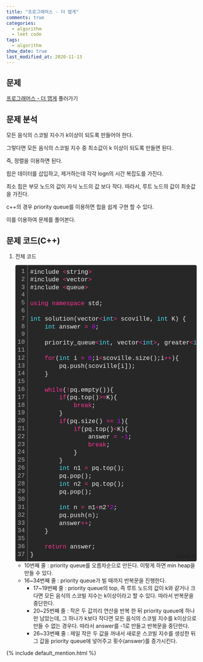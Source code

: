 ```yaml
---
title: "프로그래머스 - 더 맵게"
comments: true
categories:
  - algorithm
  - leet code
tags:
  - algorithm
show_date: true
last_modified_at: 2020-11-13
---
```

## 문제
<a href="https://programmers.co.kr/learn/courses/30/lessons/42626" target="_blank">프로그래머스 - 더 맵게</a> 풀러가기

## 문제 분석

모든 음식의 스코빌 지수가 k이상이 되도록 만들어야 한다.

그렇다면 모든 음식의 스코빌 지수 중 최소값이 k 이상이 되도록 만들면 된다.

즉, 정렬을 이용하면 된다.



힙은 데이터를 삽입하고, 제거하는데 각각 logn의 시간 복잡도를 가진다.

최소 힙은 부모 노드의 값이 자식 노드의 값 보다 작다. 따라서, 루트 노드의 값이 최솟값을 가진다.



c++의 경우 priority queue를 이용하면 힙을 쉽게 구현 할 수 있다.



이를 이용하여 문제를 풀어본다.

## 문제 코드(C++)

1. 전체 코드

   <div class="colorscripter-code" style="color:#f0f0f0;font-family:Consolas, 'Liberation Mono', Menlo, Courier, monospace !important; position:relative !important;overflow:auto"><table class="colorscripter-code-table" style="margin:0;padding:0;border:none;background-color:#272727;border-radius:4px;" cellspacing="0" cellpadding="0"><tr><td style="padding:6px;border-right:2px solid #4f4f4f"><div style="margin:0;padding:0;word-break:normal;text-align:right;color:#aaa;font-family:Consolas, 'Liberation Mono', Menlo, Courier, monospace !important;line-height:130%"><div style="line-height:130%">1</div><div style="line-height:130%">2</div><div style="line-height:130%">3</div><div style="line-height:130%">4</div><div style="line-height:130%">5</div><div style="line-height:130%">6</div><div style="line-height:130%">7</div><div style="line-height:130%">8</div><div style="line-height:130%">9</div><div style="line-height:130%">10</div><div style="line-height:130%">11</div><div style="line-height:130%">12</div><div style="line-height:130%">13</div><div style="line-height:130%">14</div><div style="line-height:130%">15</div><div style="line-height:130%">16</div><div style="line-height:130%">17</div><div style="line-height:130%">18</div><div style="line-height:130%">19</div><div style="line-height:130%">20</div><div style="line-height:130%">21</div><div style="line-height:130%">22</div><div style="line-height:130%">23</div><div style="line-height:130%">24</div><div style="line-height:130%">25</div><div style="line-height:130%">26</div><div style="line-height:130%">27</div><div style="line-height:130%">28</div><div style="line-height:130%">29</div><div style="line-height:130%">30</div><div style="line-height:130%">31</div><div style="line-height:130%">32</div><div style="line-height:130%">33</div><div style="line-height:130%">34</div><div style="line-height:130%">35</div><div style="line-height:130%">36</div><div style="line-height:130%">37</div></div></td><td style="padding:6px 0;text-align:left"><div style="margin:0;padding:0;color:#f0f0f0;font-family:Consolas, 'Liberation Mono', Menlo, Courier, monospace !important;line-height:130%"><div style="padding:0 6px; white-space:pre; line-height:130%">#include&nbsp;<span style="color:#aaffaa"></span><span style="color:#ff3399">&lt;</span>string<span style="color:#aaffaa"></span><span style="color:#ff3399">&gt;</span></div><div style="padding:0 6px; white-space:pre; line-height:130%">#include&nbsp;<span style="color:#aaffaa"></span><span style="color:#ff3399">&lt;</span>vector<span style="color:#aaffaa"></span><span style="color:#ff3399">&gt;</span></div><div style="padding:0 6px; white-space:pre; line-height:130%">#include&nbsp;<span style="color:#aaffaa"></span><span style="color:#ff3399">&lt;</span>queue<span style="color:#aaffaa"></span><span style="color:#ff3399">&gt;</span></div><div style="padding:0 6px; white-space:pre; line-height:130%">&nbsp;</div><div style="padding:0 6px; white-space:pre; line-height:130%"><span style="color:#ff3399">using</span>&nbsp;<span style="color:#ff3399">namespace</span>&nbsp;std;</div><div style="padding:0 6px; white-space:pre; line-height:130%">&nbsp;</div><div style="padding:0 6px; white-space:pre; line-height:130%"><span style="color:#4be6fa">int</span>&nbsp;solution(vector<span style="color:#aaffaa"></span><span style="color:#ff3399">&lt;</span><span style="color:#4be6fa">int</span><span style="color:#ff3399">&gt;</span>&nbsp;scoville,&nbsp;<span style="color:#4be6fa">int</span>&nbsp;K)&nbsp;{</div><div style="padding:0 6px; white-space:pre; line-height:130%">&nbsp;&nbsp;&nbsp;&nbsp;<span style="color:#4be6fa">int</span>&nbsp;answer&nbsp;<span style="color:#aaffaa"></span><span style="color:#ff3399">=</span>&nbsp;<span style="color:#c10aff">0</span>;</div><div style="padding:0 6px; white-space:pre; line-height:130%">&nbsp;</div><div style="padding:0 6px; white-space:pre; line-height:130%">&nbsp;&nbsp;&nbsp;&nbsp;priority_queue<span style="color:#aaffaa"></span><span style="color:#ff3399">&lt;</span><span style="color:#4be6fa">int</span>,&nbsp;vector<span style="color:#aaffaa"></span><span style="color:#ff3399">&lt;</span><span style="color:#4be6fa">int</span><span style="color:#ff3399">&gt;</span>,&nbsp;greater<span style="color:#aaffaa"></span><span style="color:#ff3399">&lt;</span><span style="color:#4be6fa">int</span><span style="color:#ff3399">&gt;</span><span style="color:#aaffaa"></span><span style="color:#ff3399">&gt;</span>&nbsp;pq;</div><div style="padding:0 6px; white-space:pre; line-height:130%">&nbsp;&nbsp;&nbsp;&nbsp;</div><div style="padding:0 6px; white-space:pre; line-height:130%">&nbsp;&nbsp;&nbsp;&nbsp;<span style="color:#ff3399">for</span>(<span style="color:#4be6fa">int</span>&nbsp;i&nbsp;<span style="color:#aaffaa"></span><span style="color:#ff3399">=</span>&nbsp;<span style="color:#c10aff">0</span>;i<span style="color:#aaffaa"></span><span style="color:#ff3399">&lt;</span>scoville.size();i<span style="color:#aaffaa"></span><span style="color:#ff3399">+</span><span style="color:#aaffaa"></span><span style="color:#ff3399">+</span>){</div><div style="padding:0 6px; white-space:pre; line-height:130%">&nbsp;&nbsp;&nbsp;&nbsp;&nbsp;&nbsp;&nbsp;&nbsp;pq.push(scoville[i]);</div><div style="padding:0 6px; white-space:pre; line-height:130%">&nbsp;&nbsp;&nbsp;&nbsp;}</div><div style="padding:0 6px; white-space:pre; line-height:130%">&nbsp;&nbsp;&nbsp;&nbsp;</div><div style="padding:0 6px; white-space:pre; line-height:130%">&nbsp;&nbsp;&nbsp;&nbsp;<span style="color:#ff3399">while</span>(<span style="color:#aaffaa"></span><span style="color:#ff3399">!</span>pq.empty()){</div><div style="padding:0 6px; white-space:pre; line-height:130%">&nbsp;&nbsp;&nbsp;&nbsp;&nbsp;&nbsp;&nbsp;&nbsp;<span style="color:#ff3399">if</span>(pq.top()<span style="color:#aaffaa"></span><span style="color:#ff3399">&gt;</span><span style="color:#aaffaa"></span><span style="color:#ff3399">=</span>K){</div><div style="padding:0 6px; white-space:pre; line-height:130%">&nbsp;&nbsp;&nbsp;&nbsp;&nbsp;&nbsp;&nbsp;&nbsp;&nbsp;&nbsp;&nbsp;&nbsp;<span style="color:#ff3399">break</span>;</div><div style="padding:0 6px; white-space:pre; line-height:130%">&nbsp;&nbsp;&nbsp;&nbsp;&nbsp;&nbsp;&nbsp;&nbsp;}</div><div style="padding:0 6px; white-space:pre; line-height:130%">&nbsp;&nbsp;&nbsp;&nbsp;&nbsp;&nbsp;&nbsp;&nbsp;<span style="color:#ff3399">if</span>(pq.size()&nbsp;<span style="color:#aaffaa"></span><span style="color:#ff3399">=</span><span style="color:#aaffaa"></span><span style="color:#ff3399">=</span>&nbsp;<span style="color:#c10aff">1</span>){</div><div style="padding:0 6px; white-space:pre; line-height:130%">&nbsp;&nbsp;&nbsp;&nbsp;&nbsp;&nbsp;&nbsp;&nbsp;&nbsp;&nbsp;&nbsp;&nbsp;<span style="color:#ff3399">if</span>(pq.top()<span style="color:#aaffaa"></span><span style="color:#ff3399">&lt;</span>K){</div><div style="padding:0 6px; white-space:pre; line-height:130%">&nbsp;&nbsp;&nbsp;&nbsp;&nbsp;&nbsp;&nbsp;&nbsp;&nbsp;&nbsp;&nbsp;&nbsp;&nbsp;&nbsp;&nbsp;&nbsp;answer&nbsp;<span style="color:#aaffaa"></span><span style="color:#ff3399">=</span>&nbsp;<span style="color:#aaffaa"></span><span style="color:#ff3399">-</span><span style="color:#c10aff">1</span>;</div><div style="padding:0 6px; white-space:pre; line-height:130%">&nbsp;&nbsp;&nbsp;&nbsp;&nbsp;&nbsp;&nbsp;&nbsp;&nbsp;&nbsp;&nbsp;&nbsp;&nbsp;&nbsp;&nbsp;&nbsp;<span style="color:#ff3399">break</span>;</div><div style="padding:0 6px; white-space:pre; line-height:130%">&nbsp;&nbsp;&nbsp;&nbsp;&nbsp;&nbsp;&nbsp;&nbsp;&nbsp;&nbsp;&nbsp;&nbsp;}</div><div style="padding:0 6px; white-space:pre; line-height:130%">&nbsp;&nbsp;&nbsp;&nbsp;&nbsp;&nbsp;&nbsp;&nbsp;}</div><div style="padding:0 6px; white-space:pre; line-height:130%">&nbsp;&nbsp;&nbsp;&nbsp;&nbsp;&nbsp;&nbsp;&nbsp;<span style="color:#4be6fa">int</span>&nbsp;n1&nbsp;<span style="color:#aaffaa"></span><span style="color:#ff3399">=</span>&nbsp;pq.top();</div><div style="padding:0 6px; white-space:pre; line-height:130%">&nbsp;&nbsp;&nbsp;&nbsp;&nbsp;&nbsp;&nbsp;&nbsp;pq.pop();</div><div style="padding:0 6px; white-space:pre; line-height:130%">&nbsp;&nbsp;&nbsp;&nbsp;&nbsp;&nbsp;&nbsp;&nbsp;<span style="color:#4be6fa">int</span>&nbsp;n2&nbsp;<span style="color:#aaffaa"></span><span style="color:#ff3399">=</span>&nbsp;pq.top();</div><div style="padding:0 6px; white-space:pre; line-height:130%">&nbsp;&nbsp;&nbsp;&nbsp;&nbsp;&nbsp;&nbsp;&nbsp;pq.pop();</div><div style="padding:0 6px; white-space:pre; line-height:130%">&nbsp;&nbsp;&nbsp;&nbsp;</div><div style="padding:0 6px; white-space:pre; line-height:130%">&nbsp;&nbsp;&nbsp;&nbsp;&nbsp;&nbsp;&nbsp;&nbsp;<span style="color:#4be6fa">int</span>&nbsp;n&nbsp;<span style="color:#aaffaa"></span><span style="color:#ff3399">=</span>&nbsp;n1<span style="color:#aaffaa"></span><span style="color:#ff3399">+</span>n2<span style="color:#aaffaa"></span><span style="color:#ff3399">*</span><span style="color:#c10aff">2</span>;</div><div style="padding:0 6px; white-space:pre; line-height:130%">&nbsp;&nbsp;&nbsp;&nbsp;&nbsp;&nbsp;&nbsp;&nbsp;pq.push(n);</div><div style="padding:0 6px; white-space:pre; line-height:130%">&nbsp;&nbsp;&nbsp;&nbsp;&nbsp;&nbsp;&nbsp;&nbsp;answer<span style="color:#aaffaa"></span><span style="color:#ff3399">+</span><span style="color:#aaffaa"></span><span style="color:#ff3399">+</span>;</div><div style="padding:0 6px; white-space:pre; line-height:130%">&nbsp;&nbsp;&nbsp;&nbsp;}</div><div style="padding:0 6px; white-space:pre; line-height:130%">&nbsp;&nbsp;&nbsp;&nbsp;</div><div style="padding:0 6px; white-space:pre; line-height:130%">&nbsp;&nbsp;&nbsp;&nbsp;<span style="color:#ff3399">return</span>&nbsp;answer;</div><div style="padding:0 6px; white-space:pre; line-height:130%">}</div></div><div style="text-align:right;margin-top:-13px;margin-right:5px;font-size:9px;font-style:italic"><a href="http://colorscripter.com/info#e" target="_blank" style="color:#4f4f4ftext-decoration:none">Colored by Color Scripter</a></div></td><td style="vertical-align:bottom;padding:0 2px 4px 0"><a href="http://colorscripter.com/info#e" target="_blank" style="text-decoration:none;color:white"><span style="font-size:9px;word-break:normal;background-color:#4f4f4f;color:white;border-radius:10px;padding:1px">cs</span></a></td></tr></table></div>

   * 10번째 줄 : priority queue를 오름차순으로 만든다. 이렇게 하면 min heap을 만들 수 있다.
   * 16~34번째 줄 : priority queue가 빌 때까지 반복문을 진행한다.
     * 17~19번째 줄 : priority queue의 top, 즉 루트 노드의 값이 k와 같거나 크다면 모든 음식의 스코빌 지수는 k이상이라고 할 수 있다. 따라서 반복문을 중단한다.
     * 20~25번째 줄 : 작은 두 값끼리 연산을 반복 한 뒤 priority queue에 하나만 남았는데, 그 하나가 k보다 작다면 모든 음식의 스코빌 지수를 k이상으로 만들 수 없는 경우다. 따라서 answer를 -1로 만들고 반복문을 중단한다.
     * 26~33번째 줄 : 제일 작은 두 값을 꺼내서 새로운 스코빌 지수를 생성한 뒤 그 값을 priority queue에 넣어주고 횟수(answer)를 증가시킨다.
   



 {% include default_mention.html %}